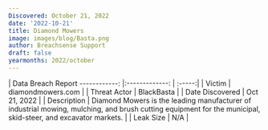 ```yaml
---
Discovered: October 21, 2022
date: '2022-10-21'
title: Diamond Mowers
image: images/blog/Basta.png
author: Breachsense Support
draft: false
yearmonths: 2022/october
---
```



| Data Breach Report
------------:     |:-------------:    | :-----:|
| Victim      | diamondmowers.com      | 
| Threat Actor      | BlackBasta      | 
| Date Discovered      | Oct 21, 2022      | 
| Description      | Diamond Mowers is the leading manufacturer of industrial mowing, mulching, and brush cutting equipment for the municipal, skid-steer, and excavator markets.      | 
| Leak Size      | N/A      | 

